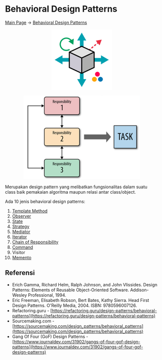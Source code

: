 # Behavioral Design Patterns

[Main Page](..) → [Behavioral Design Patterns](#)

<p align="center" style="text-align:center"><img src="../assets/img/pattern/behavioral.png" alt="Behavioral Design Patterns" height="200" class="thumbnail" /></p>

<p align="center" style="text-align:center"><img src="../assets/img/behavioral/behavioral-model.png" alt="Behavioral Design Patterns Model" class="center" /></p>

Merupakan design pattern yang melibatkan fungsionalitas dalam suatu class baik pemakaian algoritma maupun relasi antar class/object.

Ada 10 jenis behavioral design patterns:

1. [Template Method](Template-Method)
2. [Observer](Observer)
3. [State](State)
4. [Strategy](Strategy)
5. [Mediator](Mediator)
6. [Iterator](Iterator)
7. [Chain of Responsibility](Chain-of-Responsibility)
8. [Command](Command)
9. Visitor
10. [Memento](Memento)


## Referensi

- Erich Gamma, Richard Helm, Ralph Johnson, and John Vlissides. Design Patterns: Elements of Reusable Object-Oriented Software. Addison-Wesley Professional, 1994.
- Eric Freeman, Elisabeth Robson, Bert Bates, Kathy Sierra. Head First Design Patterns. O'Reilly Media, 2004. ISBN: 9780596007126.
- Refactoring.guru - [https://refactoring.guru/design-patterns/behavioral-patterns](https://refactoring.guru/design-patterns/behavioral-patterns)
- Sourcemaking.com - [https://sourcemaking.com/design_patterns/behavioral_patterns](https://sourcemaking.com/design_patterns/behavioral_patterns)
- Gang Of Four (GoF) Design Patterns - [https://www.journaldev.com/31902/gangs-of-four-gof-design-patterns](https://www.journaldev.com/31902/gangs-of-four-gof-design-patterns)
